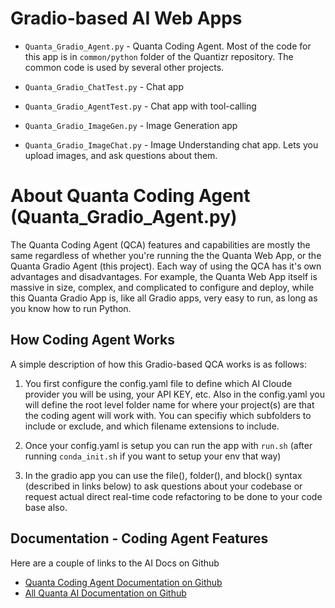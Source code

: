 # Gradio-based AI Web Apps

* `Quanta_Gradio_Agent.py` - Quanta Coding Agent. Most of the code for this app is in `common/python` folder of the Quantizr repository. The common code is used by several other projects.

* `Quanta_Gradio_ChatTest.py` - Chat app

* `Quanta_Gradio_AgentTest.py` - Chat app with tool-calling

* `Quanta_Gradio_ImageGen.py` - Image Generation app

* `Quanta_Gradio_ImageChat.py` - Image Understanding chat app. Lets you upload images, and ask questions about them.


# About Quanta Coding Agent (Quanta_Gradio_Agent.py)

The Quanta Coding Agent (QCA) features and capabilities are mostly the same regardless of whether you're running the the Quanta Web App, or the Quanta Gradio Agent (this project). Each way of using the QCA has it's own advantages and disadvantages. For example, the Quanta Web App itself is massive in size, complex, and complicated to configure and deploy, while this Quanta Gradio App is, like all Gradio apps, very easy to run, as long as you know how to run Python.


## How Coding Agent Works

A simple description of how this Gradio-based QCA works is as follows:

1) You first configure the config.yaml file to define which AI Cloude provider you will be using, your API KEY, etc. Also in the config.yaml you will define the root level folder name for where your project(s) are that the coding agent will work with. You can specifiy which subfolders to include or exclude, and which filename extensions to include.

2) Once your config.yaml is setup you can run the app with `run.sh` (after running `conda_init.sh` if you want to setup your env that way)

3) In the gradio app you can use the file(), folder(), and block() syntax (described in links below) to ask questions about your codebase or request actual direct real-time code refactoring to be done to your code base also.


## Documentation - Coding Agent Features

Here are a couple of links to the AI Docs on Github

* [Quanta Coding Agent Documentation on Github](https://github.com/Clay-Ferguson/quantizr/blob/main/docs/user-guide/index.md#ai-agent-for-code-refactoring)
* [All Quanta AI Documentation on Github](https://github.com/Clay-Ferguson/quantizr/blob/main/docs/user-guide/index.md)

